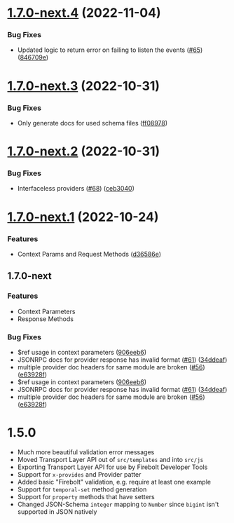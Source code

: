 # [1.7.0-next.4](https://github.com/rdkcentral/firebolt-openrpc/compare/v1.7.0-next.3...v1.7.0-next.4) (2022-11-04)


### Bug Fixes

* Updated logic to return error on failing to listen the events ([#65](https://github.com/rdkcentral/firebolt-openrpc/issues/65)) ([846709e](https://github.com/rdkcentral/firebolt-openrpc/commit/846709ea0ce22cba60a95ebfd0e02872f3756e57))

# [1.7.0-next.3](https://github.com/rdkcentral/firebolt-openrpc/compare/v1.7.0-next.2...v1.7.0-next.3) (2022-10-31)


### Bug Fixes

* Only generate docs for used schema files ([ff08978](https://github.com/rdkcentral/firebolt-openrpc/commit/ff08978477ef8eb048c9f4c9d9a96e2fe66fc868))

# [1.7.0-next.2](https://github.com/rdkcentral/firebolt-openrpc/compare/v1.7.0-next.1...v1.7.0-next.2) (2022-10-31)


### Bug Fixes

* Interfaceless providers ([#68](https://github.com/rdkcentral/firebolt-openrpc/issues/68)) ([ceb3040](https://github.com/rdkcentral/firebolt-openrpc/commit/ceb304018c2e0eb7cf5ac6f9bcd5b44bab0cb083))

# [1.7.0-next.1](https://github.com/rdkcentral/firebolt-openrpc/compare/v1.6.2-next.1...v1.7.0-next.1) (2022-10-24)


### Features

* Context Params and Request Methods ([d36586e](https://github.com/rdkcentral/firebolt-openrpc/commit/d36586e76ce5ff864012a97be10c71123f97f191))

## 1.7.0-next

### Features

- Context Parameters
- Response Methods

### Bug Fixes

* $ref usage in context parameters ([906eeb6](https://github.com/rdkcentral/firebolt-openrpc/commit/906eeb6c3750594dd18e0c88a4ad86d22ad13897))
* JSONRPC docs for provider response has invalid format ([#61](https://github.com/rdkcentral/firebolt-openrpc/issues/61)) ([34ddeaf](https://github.com/rdkcentral/firebolt-openrpc/commit/34ddeaf7345074a894f901464d366b6eb4488e51))
* multiple provider doc headers for same module are broken ([#56](https://github.com/rdkcentral/firebolt-openrpc/issues/56)) ([e63928f](https://github.com/rdkcentral/firebolt-openrpc/commit/e63928f5160c9d4227f3207c8a7c90495245ff7a))
* $ref usage in context parameters ([906eeb6](https://github.com/rdkcentral/firebolt-openrpc/commit/906eeb6c3750594dd18e0c88a4ad86d22ad13897))
* JSONRPC docs for provider response has invalid format ([#61](https://github.com/rdkcentral/firebolt-openrpc/issues/61)) ([34ddeaf](https://github.com/rdkcentral/firebolt-openrpc/commit/34ddeaf7345074a894f901464d366b6eb4488e51))
* multiple provider doc headers for same module are broken ([#56](https://github.com/rdkcentral/firebolt-openrpc/issues/56)) ([e63928f](https://github.com/rdkcentral/firebolt-openrpc/commit/e63928f5160c9d4227f3207c8a7c90495245ff7a))

# 1.5.0

- Much more beautiful validation error messages
- Moved Transport Layer API out of `src/templates` and into `src/js`
- Exporting Transport Layer API for use by Firebolt Developer Tools
- Support for `x-provides` and Provider patter
- Added basic "Firebolt" validation, e.g. require at least one example
- Support for `temporal-set` method generation
- Support for `property` methods that have setters
- Changed JSON-Schema `integer` mapping to `Number` since `bigint` isn't supported in JSON natively
